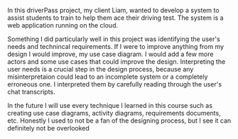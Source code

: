 In this driverPass project, my client Liam, wanted to develop a system to assist students to train to help them ace their driving test. The system is a web application running on the cloud.

Something I did particularly well in this project was identifying the user's needs and technincal requirements.
If I were to improve anything from my design I would improve, my use case diagram. I would add a few more actors and some use cases that could improve the design. 
Interpreting the user needs is a crucial step in the design process, because any misinterpretaion could lead to an incomplete system or a completely erroneous one. I interpreted them by carefully reading through the user's chat transcripts. 

In the future I will use every technique I learned in this course such as creating use case diagrams, activity diagrams, requirements documents, etc. Honestly I used to not be a fan of the designing process, but I see it can definitely not be overlooked
